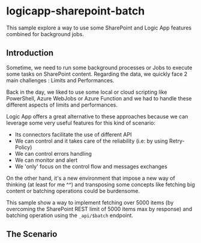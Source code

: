 # logicapp-sharepoint-batch
This sample explore a way to use some SharePoint and Logic App features combined for background jobs.
## Introduction
Sometime, we need to run some background processes or Jobs to execute some tasks on SharePoint content. Regarding the data, we quickly face 2 main challenges : Limits and Performances.

Back in the day, we liked to use some local or cloud scripting like PowerShell, Azure WebJobs or Azure Function and we had to handle these different aspects of limits and performances.

Logic App offers a great alternative to these approaches because we can leverage some very useful features for this kind of scenario:

 - Its connectors facilitate the use of different API 
 - We can control and it takes care of the reliability (i.e: by using Retry-Policy)
 - We can control errors handling
 - We can monitor and alert
 - We 'only' focus on the control flow and messages exchanges

On the other hand, it's a new environment that impose a new way of thinking (at least for me ^^) and transposing some concepts like fetching big content or batching operations could be burdensome.

This sample show a way to implement fetching over 5000 items (by overcoming the SharePoint REST limit of 5000 items max by response) and batching operation using the `_api/$batch` endpoint.
## The Scenario
